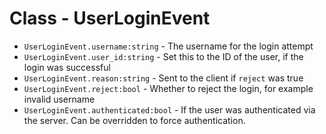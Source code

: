 # Class - UserLoginEvent
* `UserLoginEvent.username:string` - The username for the login attempt
* `UserLoginEvent.user_id:string` - Set this to the ID of the user, if the login was successful
* `UserLoginEvent.reason:string` - Sent to the client if `reject` was true
* `UserLoginEvent.reject:bool` - Whether to reject the login, for example invalid username
* `UserLoginEvent.authenticated:bool` - If the user was authenticated via the server. Can be overridden to force authentication.
